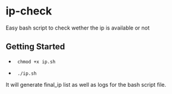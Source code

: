 # ip-check
Easy bash script to check wether the ip is available or not

## Getting Started

* ```shell
   chmod +x ip.sh
  ``` 
 

* ```shell
   ./ip.sh
  ``` 

It will generate final_ip list as well as logs for the bash script file.
